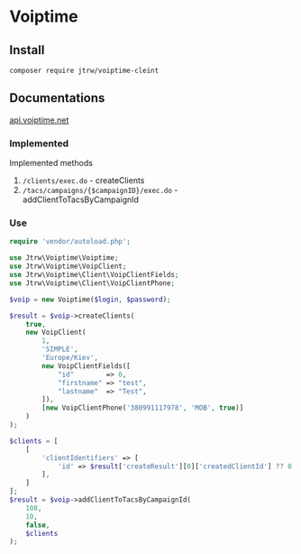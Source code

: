 # Voiptime

## Install

```
composer require jtrw/voiptime-cleint
```

## Documentations

[api.voiptime.net](https://api.voiptime.net)

### Implemented

Implemented methods

1. `/clients/exec.do` - createClients
1. `/tacs/campaigns/{$campaignID}/exec.do` - addClientToTacsByCampaignId

### Use

```php
require 'vendor/autoload.php';

use Jtrw\Voiptime\Voiptime;
use Jtrw\Voiptime\VoipClient;
use Jtrw\Voiptime\Client\VoipClientFields;
use Jtrw\Voiptime\Client\VoipClientPhone;

$voip = new Voiptime($login, $password);

$result = $voip->createClients(
    true,
    new VoipClient(
        1,
        'SIMPLE',
        'Europe/Kiev',
        new VoipClientFields([
            "id"        => 0,
            "firstname" => "test",
            "lastname"  => "Test",
        ]),
        [new VoipClientPhone('380991117978', 'MOB', true)]
    )
);

$clients = [
    [
        'clientIdentifiers' => [
            'id' => $result['createResult'][0]['createdClientId'] ?? 0
        ],
    ]
];
$result = $voip->addClientToTacsByCampaignId(
    108,
    10,
    false,
    $clients
);
```